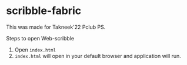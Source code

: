 # scribble-fabric

This was made for Takneek'22 Pclub PS.

Steps to open Web-scribble

1. Open `index.html`
2. `index.html` will open in your default browser and application will run.
